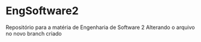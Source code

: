 # EngSoftware2
Repositório para a matéria de Engenharia de Software 2
Alterando o arquivo no novo branch criado
